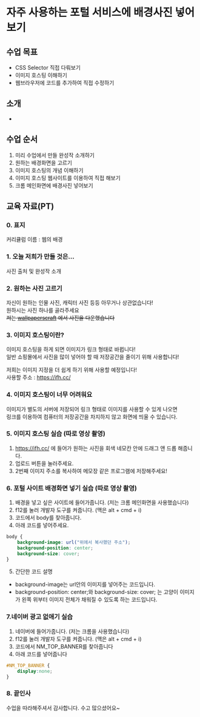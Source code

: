 # 자주 사용하는 포털 서비스에 배경사진 넣어보기

## 수업 목표

- CSS Selector 직접 다뤄보기
- 이미지 호스팅 이해하기
- 웹브라우저에 코드를 추가하여 직접 수정하기

## 소개

- 

## 수업 순서

1. 미리 수업에서 만들 완성작 소개하기
2. 원하는 배경화면을 고르기
3. 이미지 호스팅의 개념 이해하기
4. 이미지 호스팅 웹사이트를 이용하여 직접 해보기
5. 크롬 메인화면에 배경사진 넣어보기

## 교육 자료(PT)

### 0. 표지

커리큘럼 이름 : 웹의 배경

### 1. 오늘 저희가 만들 것은...

사진 출처 및 완성작 소개

### 2. 원하는 사진 고르기

자신이 원하는 인물 사진, 캐릭터 사진 등등 아무거나 상관없습니다!   
원하시는 사진 하나를 골라주세요   
~~저는 [wallpaperscraft](https://wallpaperscraft.com/) 에서 사진을 다운했습니다~~

### 3. 이미지 호스팅이란?

이미지 호스팅을 하게 되면 이미지가 링크 형태로 바뀝니다!    
일반 쇼핑몰에서 사진을 많이 넣어야 할 때 저장공간을 줄이기 위해 사용합니다!    
   
저희는 이미지 지정을 더 쉽게 하기 위해 사용할 예정입니다!    
사용할 주소 : https://ifh.cc/

### 4. 이미지 호스팅이 너무 어려워요

이미지가 별도의 서버에 저장되어 링크 형태로 이미지를 사용할 수 있게 나오면   
링크를 이용하여 컴퓨터의 저장공간을 차지하지 않고 화면에 띄울 수 있습니다.

### 5. 이미지 호스팅 실습 (따로 영상 촬영)

1. https://ifh.cc/ 에 들어가 원하는 사진을 회색 네모칸 안에 드래그 앤 드롭 해줍니다.
2. 업로드 버튼을 눌러주세요.
3. 2번째 이미지 주소를 복사하여 메모장 같은 프로그램에 저장해주세요!

### 6. 포털 사이트 배경화면 넣기 실습 (따로 영상 촬영)

1. 배경을 넣고 싶은 사이트에 들어가줍니다. (저는 크롬 메인화면을 사용했습니다)
2. f12를 눌러 개발자 도구를 켜줍니다. (맥은 alt + cmd + i)
3. 코드에서 body를 찾아줍니다.
4. 아래 코드를 넣어주세요.
```css
body {
    background-image: url("위에서 복사했던 주소");
    background-position: center;
    background-size: cover;
}
```
5. 간단한 코드 설명
- background-image는 url안의 이미지를 넣어주는 코드입니다.
- background-position: center;와 background-size: cover; 는 고양이 이미지가 왼쪽 위부터 이미지 전체가 채워질 수 있도록 하는 코드입니다.

### 7.네이버 광고 없애기 실습
1. 네이버에 들어가줍니다. (저는 크롬을 사용했습니다)
2. f12를 눌러 개발자 도구를 켜줍니다. (맥은 alt + cmd + i)
3. 코드에서 NM_TOP_BANNER를 찾아줍니다
4. 아래 코드를 넣어줍니다
```CSS
#NM_TOP_BANNER {
    display:none;
}
```

### 8. 끝인사

수업을 따라해주셔서 감사합니다. 수고 많으셨어요~
